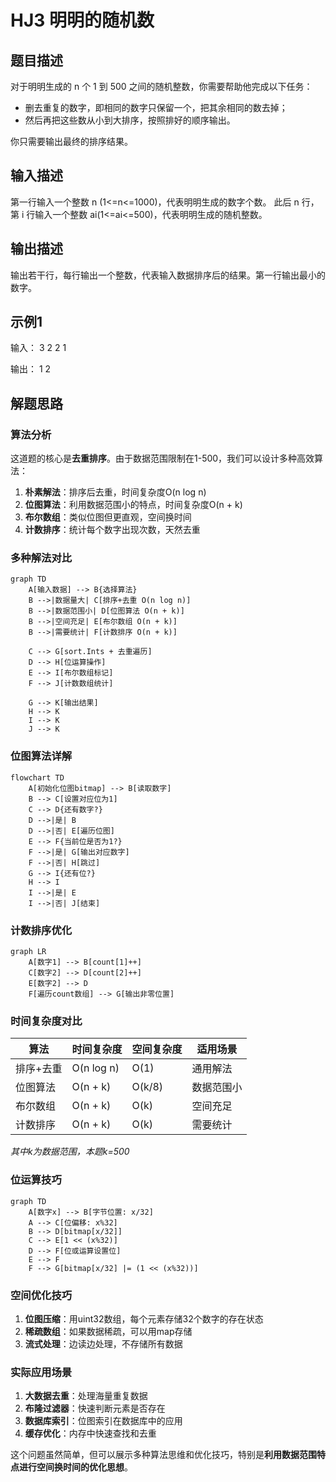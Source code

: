 # HJ3 明明的随机数

## 题目描述
对于明明生成的 n 个 1 到 500 之间的随机整数，你需要帮助他完成以下任务：
- 删去重复的数字，即相同的数字只保留一个，把其余相同的数去掉；
- 然后再把这些数从小到大排序，按照排好的顺序输出。

你只需要输出最终的排序结果。

## 输入描述
第一行输入一个整数 n (1<=n<=1000)，代表明明生成的数字个数。
此后 n 行，第 i 行输入一个整数 ai(1<=ai<=500)，代表明明生成的随机整数。

## 输出描述
输出若干行，每行输出一个整数，代表输入数据排序后的结果。第一行输出最小的数字。

## 示例1
输入： 
3
2
2
1

输出：
1
2

## 解题思路

### 算法分析

这道题的核心是**去重排序**。由于数据范围限制在1-500，我们可以设计多种高效算法：

1. **朴素解法**：排序后去重，时间复杂度O(n log n)
2. **位图算法**：利用数据范围小的特点，时间复杂度O(n + k)
3. **布尔数组**：类似位图但更直观，空间换时间
4. **计数排序**：统计每个数字出现次数，天然去重

### 多种解法对比

```mermaid
graph TD
    A[输入数据] --> B{选择算法}
    B -->|数据量大| C[排序+去重 O(n log n)]
    B -->|数据范围小| D[位图算法 O(n + k)]
    B -->|空间充足| E[布尔数组 O(n + k)]
    B -->|需要统计| F[计数排序 O(n + k)]
    
    C --> G[sort.Ints + 去重遍历]
    D --> H[位运算操作]
    E --> I[布尔数组标记]
    F --> J[计数数组统计]
    
    G --> K[输出结果]
    H --> K
    I --> K
    J --> K
```

### 位图算法详解

```mermaid
flowchart TD
    A[初始化位图bitmap] --> B[读取数字]
    B --> C[设置对应位为1]
    C --> D{还有数字?}
    D -->|是| B
    D -->|否| E[遍历位图]
    E --> F{当前位是否为1?}
    F -->|是| G[输出对应数字]
    F -->|否| H[跳过]
    G --> I{还有位?}
    H --> I
    I -->|是| E
    I -->|否| J[结束]
```

### 计数排序优化

```mermaid
graph LR
    A[数字1] --> B[count[1]++]
    C[数字2] --> D[count[2]++]
    E[数字2] --> D
    F[遍历count数组] --> G[输出非零位置]
```

### 时间复杂度对比

| 算法      | 时间复杂度 | 空间复杂度 | 适用场景   |
| --------- | ---------- | ---------- | ---------- |
| 排序+去重 | O(n log n) | O(1)       | 通用解法   |
| 位图算法  | O(n + k)   | O(k/8)     | 数据范围小 |
| 布尔数组  | O(n + k)   | O(k)       | 空间充足   |
| 计数排序  | O(n + k)   | O(k)       | 需要统计   |

*其中k为数据范围，本题k=500*

### 位运算技巧

```mermaid
graph TD
    A[数字x] --> B[字节位置: x/32]
    A --> C[位偏移: x%32]
    B --> D[bitmap[x/32]]
    C --> E[1 << (x%32)]
    D --> F[位或运算设置位]
    E --> F
    F --> G[bitmap[x/32] |= (1 << (x%32))]
```

### 空间优化技巧

1. **位图压缩**：用uint32数组，每个元素存储32个数字的存在状态
2. **稀疏数组**：如果数据稀疏，可以用map存储
3. **流式处理**：边读边处理，不存储所有数据

### 实际应用场景

1. **大数据去重**：处理海量重复数据
2. **布隆过滤器**：快速判断元素是否存在
3. **数据库索引**：位图索引在数据库中的应用
4. **缓存优化**：内存中快速查找和去重

这个问题虽然简单，但可以展示多种算法思维和优化技巧，特别是**利用数据范围特点进行空间换时间的优化思想**。
